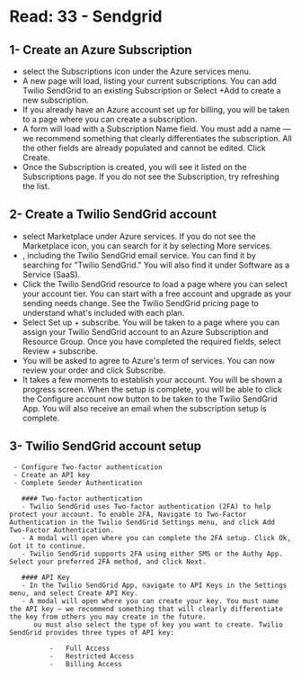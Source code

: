 # Read: 33 - Sendgrid

 ## 1- Create an Azure Subscription
 - select the Subscriptions icon under the Azure services menu.  
 - A new page will load, listing your current subscriptions. You can add Twilio SendGrid to an existing Subscription or Select +Add to create a new subscription.  
 - If you already have an Azure account set up for billing, you will be taken to a page where you can create a subscription.  
 -  A form will load with a Subscription Name field. You must add a name — we recommend something that clearly differentiates the subscription. All the other fields are already populated and cannot be edited. Click Create.  
 -  Once the Subscription is created, you will see it listed on the Subscriptions page. If you do not see the Subscription, try refreshing the list.  
 
 ## 2- Create a Twilio SendGrid account
 - select Marketplace under Azure services. If you do not see the Marketplace icon, you can search for it by selecting More services.  
 - , including the Twilio SendGrid email service. You can find it by searching for "Twilio SendGrid." You will also find it under Software as a Service (SaaS).  
 - Click the Twilio SendGrid resource to load a page where you can select your account tier. You can start with a free account and upgrade as your sending needs change. See the Twilio SendGrid pricing page to understand what's included with each plan.  
 - Select Set up + subscribe. You will be taken to a page where you can assign your Twilio SendGrid account to an Azure Subscription and Resource Group. Once you have completed the required fields, select Review + subscribe.  
 - You will be asked to agree to Azure's term of services. You can now review your order and click Subscribe.  
 - It takes a few moments to establish your account. You will be shown a progress screen. When the setup is complete, you will be able to click the Configure account now button to be taken to the Twilio SendGrid App. You will also receive an email when the subscription setup is complete.   
 
 ## 3- Twilio SendGrid account setup
     - Configure Two-factor authentication
     - Create an API key
     - Complete Sender Authentication
     
       #### Two-factor authentication
       - Twilio SendGrid uses Two-factor authentication (2FA) to help protect your account. To enable 2FA, Navigate to Two-Factor Authentication in the Twilio SendGrid Settings menu, and click Add Two-Factor Authentication.  
       - A modal will open where you can complete the 2FA setup. Click Ok, Got it to continue.  
       - Twilio SendGrid supports 2FA using either SMS or the Authy App. Select your preferred 2FA method, and click Next.
       
       #### API Key
       - In the Twilio SendGrid App, navigate to API Keys in the Settings menu, and select Create API Key.
       - A modal will open where you can create your key. You must name the API key — we recommend something that will clearly differentiate the key from others you may create in the future.  
          ou must also select the type of key you want to create. Twilio SendGrid provides three types of API key:

              -   Full Access
              -   Restricted Access  
              -   Billing Access
